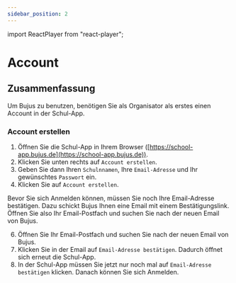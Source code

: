 ```yaml
---
sidebar_position: 2
---
```


import ReactPlayer from "react-player";

# Account

<!-- ## Video

<div className="video__wrapper">
  <ReactPlayer
    className="video__player"
    controls
    config={{
      file: {
        attributes: {
          poster:
            "https://uploads-ssl.webflow.com/60cb8d6c93a6a6dfa3b7f245/ 64345e1514a8f53d8aad199e_school-instructions-video-thumbnail.jpg",
        },
      },
    }}
    height="100%"
    url="https://storage.googleapis.com/files.school-app.bujus.de/          school-instructions-v2-compressed.mp4"
    width="100%"
  />
</div>
­{" "} -->

## Zusammenfassung

Um Bujus zu benutzen, benötigen Sie als Organisator als erstes einen Account in der Schul-App.

### Account erstellen

1. Öffnen Sie die Schul-App in Ihrem Browser ([https://school-app.bujus.de](https://school-app.bujus.de)).
2. Klicken Sie unten rechts auf `Account erstellen`.
3. Geben Sie dann Ihren `Schulnnamen`, Ihre `Email-Adresse` und Ihr gewünschtes `Passwort` ein.
4. Klicken Sie auf `Account erstellen`.

Bevor Sie sich Anmelden können, müssen Sie noch Ihre Email-Adresse bestätigen. Dazu schickt Bujus Ihnen eine Email mit einem Bestätigungslink. Öffnen Sie also Ihr Email-Postfach und suchen Sie nach der neuen Email von Bujus.

6. Öffnen Sie Ihr Email-Postfach und suchen Sie nach der neuen Email von Bujus.
7. Klicken Sie in der Email auf `Email-Adresse bestätigen`. Dadurch öffnet sich erneut die Schul-App.
8. In der Schul-App müssen Sie jetzt nur noch mal auf `Email-Adresse bestätigen` klicken. Danach können Sie sich Anmelden.

<!-- ### Anmelden

TODO

### Abmelden

TODO

### Passwort vergessen

TODO

### Email-Adresse ändern

TODO

### Account löschen

TODO -->
